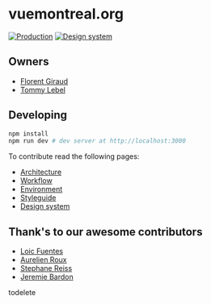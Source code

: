# vuemontreal.org

[![Production](https://api.netlify.com/api/v1/badges/e2424f31-4626-483e-8e1c-e558c921c6d5/deploy-status)](https://app.netlify.com/sites/vuemontreal/deploys)
[![Design system](https://api.netlify.com/api/v1/badges/486d6f4f-78c7-4c26-be54-31a9d9b10891/deploy-status)](https://app.netlify.com/sites/vuemontreal-designsystem/deploys)

## Owners

- [Florent Giraud](https://www.linkedin.com/in/fgiraud42/)
- [Tommy Lebel](https://www.linkedin.com/in/tommylebel/)

## Developing

```bash
npm install
npm run dev # dev server at http://localhost:3000
```

To contribute read the following pages:

- [Architecture](./docs/architecture.md)
- [Workflow](./docs/workflow.md)
- [Environment](./docs/environment.md)
- [Styleguide](./docs/styleguide.md)
- [Design system](https://vuemontreal-designsystem.netlify.app/)

## Thank's to our awesome contributors

- [Loic Fuentes](https://github.com/fuentesloic)
- [Aurelien Roux](https://github.com/aurelienroux)
- [Stephane Reiss](https://github.com/T0RAT0RA)
- [Jeremie Bardon](https://github.com/jeremiebardon)

todelete
